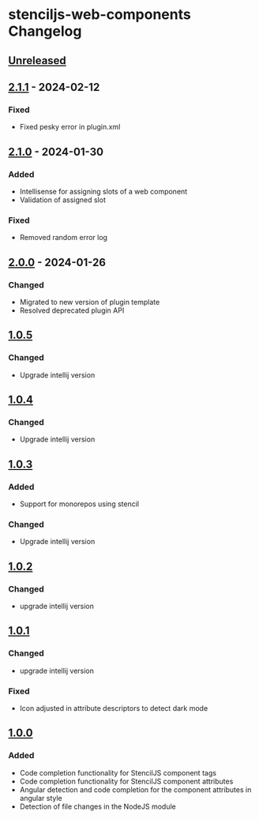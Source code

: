 <!-- Keep a Changelog guide -> https://keepachangelog.com -->

# stenciljs-web-components Changelog

## [Unreleased]

## [2.1.1] - 2024-02-12

### Fixed

- Fixed pesky error in plugin.xml

## [2.1.0] - 2024-01-30

### Added

- Intellisense for assigning slots of a web component
- Validation of assigned slot

### Fixed

- Removed random error log

## [2.0.0] - 2024-01-26

### Changed

- Migrated to new version of plugin template
- Resolved deprecated plugin API

## [1.0.5]

### Changed

- Upgrade intellij version

## [1.0.4]

### Changed

- Upgrade intellij version

## [1.0.3]

### Added

- Support for monorepos using stencil

### Changed

- Upgrade intellij version

## [1.0.2]

### Changed

- upgrade intellij version

## [1.0.1]

### Changed

- upgrade intellij version

### Fixed

- Icon adjusted in attribute descriptors to detect dark mode

## [1.0.0]

### Added

- Code completion functionality for StencilJS component tags
- Code completion functionality for StencilJS component attributes
- Angular detection and code completion for the component attributes in angular style
- Detection of file changes in the NodeJS module

[Unreleased]: https://github.com/GlennLefevere/stenciljs-plugin/compare/v2.1.1...HEAD
[2.1.1]: https://github.com/GlennLefevere/stenciljs-plugin/compare/v2.1.0...v2.1.1
[2.1.0]: https://github.com/GlennLefevere/stenciljs-plugin/compare/v2.0.0...v2.1.0
[2.0.0]: https://github.com/GlennLefevere/stenciljs-plugin/compare/v1.0.5...v2.0.0
[1.0.5]: https://github.com/GlennLefevere/stenciljs-plugin/compare/v1.0.4...v1.0.5
[1.0.4]: https://github.com/GlennLefevere/stenciljs-plugin/compare/v1.0.3...v1.0.4
[1.0.3]: https://github.com/GlennLefevere/stenciljs-plugin/compare/v1.0.2...v1.0.3
[1.0.2]: https://github.com/GlennLefevere/stenciljs-plugin/compare/v1.0.1...v1.0.2
[1.0.1]: https://github.com/GlennLefevere/stenciljs-plugin/compare/v1.0.0...v1.0.1
[1.0.0]: https://github.com/GlennLefevere/stenciljs-plugin/commits/v1.0.0
